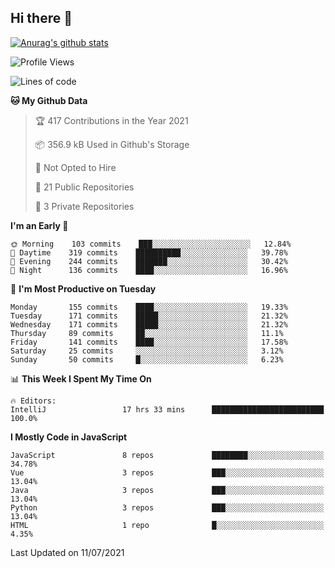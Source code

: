 ## Hi there 👋

[![Anurag's github stats](https://github-readme-stats.vercel.app/api?username=Songwonseok)](https://github.com/anuraghazra/github-readme-stats)



<!--START_SECTION:waka-->
![Profile Views](http://img.shields.io/badge/Profile%20Views-1-blue)

![Lines of code](https://img.shields.io/badge/From%20Hello%20World%20I%27ve%20Written-2.9%20million%20lines%20of%20code-blue)

**🐱 My Github Data** 

> 🏆 417 Contributions in the Year 2021
 > 
> 📦 356.9 kB Used in Github's Storage 
 > 
> 🚫 Not Opted to Hire
 > 
> 📜 21 Public Repositories 
 > 
> 🔑 3 Private Repositories  
 > 
**I'm an Early 🐤** 

```text
🌞 Morning    103 commits    ███░░░░░░░░░░░░░░░░░░░░░░   12.84% 
🌆 Daytime    319 commits    ██████████░░░░░░░░░░░░░░░   39.78% 
🌃 Evening    244 commits    ███████░░░░░░░░░░░░░░░░░░   30.42% 
🌙 Night      136 commits    ████░░░░░░░░░░░░░░░░░░░░░   16.96%

```
📅 **I'm Most Productive on Tuesday** 

```text
Monday       155 commits    ████░░░░░░░░░░░░░░░░░░░░░   19.33% 
Tuesday      171 commits    █████░░░░░░░░░░░░░░░░░░░░   21.32% 
Wednesday    171 commits    █████░░░░░░░░░░░░░░░░░░░░   21.32% 
Thursday     89 commits     ██░░░░░░░░░░░░░░░░░░░░░░░   11.1% 
Friday       141 commits    ████░░░░░░░░░░░░░░░░░░░░░   17.58% 
Saturday     25 commits     ░░░░░░░░░░░░░░░░░░░░░░░░░   3.12% 
Sunday       50 commits     █░░░░░░░░░░░░░░░░░░░░░░░░   6.23%

```


📊 **This Week I Spent My Time On** 

```text
🔥 Editors: 
IntelliJ                 17 hrs 33 mins      █████████████████████████   100.0%

```

**I Mostly Code in JavaScript** 

```text
JavaScript               8 repos             ████████░░░░░░░░░░░░░░░░░   34.78% 
Vue                      3 repos             ███░░░░░░░░░░░░░░░░░░░░░░   13.04% 
Java                     3 repos             ███░░░░░░░░░░░░░░░░░░░░░░   13.04% 
Python                   3 repos             ███░░░░░░░░░░░░░░░░░░░░░░   13.04% 
HTML                     1 repo              █░░░░░░░░░░░░░░░░░░░░░░░░   4.35%

```



 Last Updated on 11/07/2021
<!--END_SECTION:waka-->
